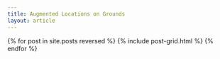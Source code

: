 ```yaml
---
title: Augmented Locations on Grounds 
layout: article
---
```


{% for post in site.posts reversed %}
  {% include post-grid.html %}
{% endfor %}
